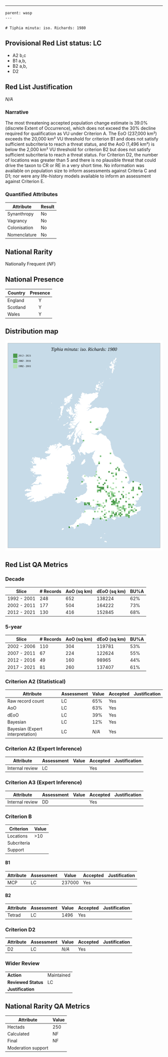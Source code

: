 ---
    parent: wasp
    ---

    # Tiphia minuta: iso. Richards: 1980

## Provisional Red List status: LC
- A2 b,c
- B1 a,b, 
- B2 a,b, 
- D2

## Red List Justification
*N/A*
### Narrative


The most threatening accepted population change estimate is 39.0% (discrete Extent of Occurrence), which does not exceed the 30% decline required for qualification as VU under Criterion A. The EoO (237,000 km²) exceeds the 20,000 km² VU threshold for criterion B1 and does not satisfy sufficient subcriteria to reach a threat status, and the AoO (1,496 km²) is below the 2,000 km² VU threshold for criterion B2 but does not satisfy sufficient subcriteria to reach a threat status. For Criterion D2, the number of locations was greater than 5 and there is no plausible threat that could drive the taxon to CR or RE in a very short time. No information was available on population size to inform assessments against Criteria C and D1; nor were any life-history models available to inform an assessment against Criterion E.
### Quantified Attributes
|Attribute|Result|
|---|---|
|Synanthropy|No|
|Vagrancy|No|
|Colonisation|No|
|Nomenclature|No|


## National Rarity
Nationally Frequent (*NF*)

## National Presence
|Country|Presence
|---|:-:|
|England|Y|
|Scotland|Y|
|Wales|Y|


## Distribution map
![](../map/160.svg)

## Red List QA Metrics
### Decade
| Slice | # Records | AoO (sq km) | dEoO (sq km) |BU%A |
|---|---|---|---|---|
|1992 - 2001|248|652|138224|62%|
|2002 - 2011|177|504|164222|73%|
|2012 - 2021|130|416|152845|68%|
### 5-year
| Slice | # Records | AoO (sq km) | dEoO (sq km) |BU%A |
|---|---|---|---|---|
|2002 - 2006|110|304|119781|53%|
|2007 - 2011|67|224|122624|55%|
|2012 - 2016|49|160|98965|44%|
|2017 - 2021|81|260|137407|61%|
### Criterion A2 (Statistical)
|Attribute|Assessment|Value|Accepted|Justification
|---|---|---|---|---|
|Raw record count|LC|65%|Yes||
|AoO|LC|63%|Yes||
|dEoO|LC|39%|Yes||
|Bayesian|LC|12%|Yes||
|Bayesian (Expert interpretation)|LC|*N/A*|Yes||
### Criterion A2 (Expert Inference)
|Attribute|Assessment|Value|Accepted|Justification
|---|---|---|---|---|
|Internal review|LC||Yes||
### Criterion A3 (Expert Inference)
|Attribute|Assessment|Value|Accepted|Justification
|---|---|---|---|---|
|Internal review|DD||Yes||
### Criterion B
|Criterion| Value|
|---|---|
|Locations|>10|
|Subcriteria||
|Support||
#### B1
|Attribute|Assessment|Value|Accepted|Justification
|---|---|---|---|---|
|MCP|LC|237000|Yes||
#### B2
|Attribute|Assessment|Value|Accepted|Justification
|---|---|---|---|---|
|Tetrad|LC|1496|Yes||
### Criterion D2
|Attribute|Assessment|Value|Accepted|Justification
|---|---|---|---|---|
|D2|LC|*N/A*|Yes||
### Wider Review
|  |  |
|---|---|
|**Action**|Maintained|
|**Reviewed Status**|LC|
|**Justification**||


## National Rarity QA Metrics
|Attribute|Value|
|---|---|
|Hectads|250|
|Calculated|NF|
|Final|NF|
|Moderation support||


